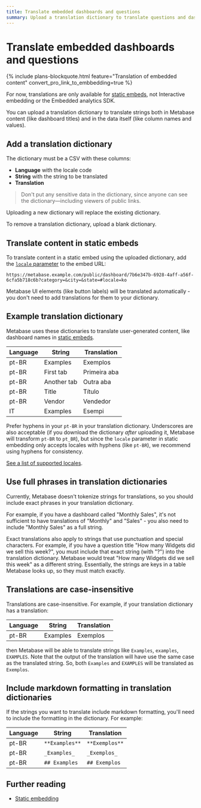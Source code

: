 ```yaml
---
title: Translate embedded dashboards and questions
summary: Upload a translation dictionary to translate questions and dashboards into different languages. Only available for static embeds.
---
```


# Translate embedded dashboards and questions

{% include plans-blockquote.html feature="Translation of embedded content" convert_pro_link_to_embbedding=true %}

For now, translations are only available for [static embeds](./static-embedding.md), not Interactive embedding or the Embedded analytics SDK.

You can upload a translation dictionary to translate strings both in Metabase content (like dashboard titles) and in the data itself (like column names and values).

## Add a translation dictionary

The dictionary must be a CSV with these columns:

- **Language** with the locale code
- **String** with the string to be translated
- **Translation**

> Don't put any sensitive data in the dictionary, since anyone can see the dictionary—including viewers of public links.

Uploading a new dictionary will replace the existing dictionary.

To remove a translation dictionary, upload a blank dictionary.

## Translate content in static embeds

To translate content in a static embed using the uploaded dictionary, add the [`locale` parameter](./static-embedding-parameters.md#setting-the-language-for-a-static-embed) to the embed URL:

```
https://metabase.example.com/public/dashboard/7b6e347b-6928-4aff-a56f-6cfa5b718c6b?category=&city=&state=#locale=ko
```

Metabase UI elements (like button labels) will be translated automatically - you don't need to add translations for them to your dictionary.

## Example translation dictionary

Metabase uses these dictionaries to translate user-generated content, like dashboard names in [static embeds](./static-embedding.md).

| Language | String      | Translation  |
| -------- | ----------- | ------------ |
| pt-BR    | Examples    | Exemplos     |
| pt-BR    | First tab   | Primeira aba |
| pt-BR    | Another tab | Outra aba    |
| pt-BR    | Title       | Título       |
| pt-BR    | Vendor      | Vendedor     |
| IT       | Examples    | Esempi       |

Prefer hyphens in your `pt-BR` in your translation dictionary. Underscores are also acceptable (if you download the dictionary _after_ uploading it, Metabase will transform `pt-BR` to `pt_BR`), but since the `locale` parameter in static embedding only accepts locales with hyphens (like `pt-BR`), we recommend using hyphens for consistency.

[See a list of supported locales](../configuring-metabase/localization.md#supported-languages).

## Use full phrases in translation dictionaries

Currently, Metabase doesn't tokenize strings for translations, so you should include exact phrases in your translation dictionary.

For example, if you have a dashboard called "Monthly Sales", it's not sufficient to have translations of "Monthly" and "Sales" - you also need to include "Monthly Sales" as a full string.

Exact translations also apply to strings that use punctuation and special characters. For example, if you have a question title "How many Widgets did we sell this week?", you must include that exact string (with "?") into the translation dictionary. Metabase would treat "How many Widgets did we sell this week" as a different string. Essentially, the strings are keys in a table Metabase looks up, so they must match exactly.

## Translations are case-insensitive

Translations are case-insensitive. For example, if your translation dictionary has a translation:

| Language | String      | Translation  |
| -------- | ----------- | ------------ |
| pt-BR    | Examples    | Exemplos     |

then Metabase will be able to translate strings like `Examples`, `examples`, `EXAMPLES`. Note that the output of the translation will have use the same case as the translated string. So, both `Examples` and `EXAMPLES` will be translated as `Exemplos`.

## Include markdown formatting in translation dictionaries

If the strings you want to translate include markdown formatting, you'll need to include the formatting in the dictionary. For example:

| Language | String         | Translation    |
| -------- | -------------- | -------------- |
| pt-BR    | `**Examples**` | `**Exemplos**` |
| pt-BR    | `_Examples_`   | `_Exemplos_`   |
| pt-BR    | `## Examples`  | `## Exemplos`  |

## Further reading

- [Static embedding](./static-embedding.md)
